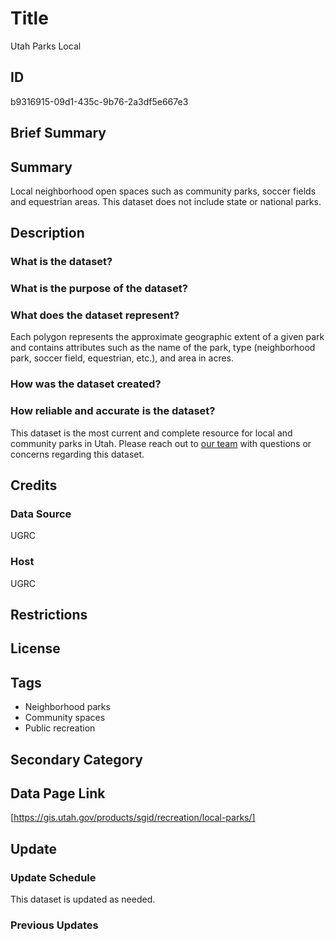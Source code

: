 # Title

Utah Parks Local

## ID

b9316915-09d1-435c-9b76-2a3df5e667e3

## Brief Summary

## Summary

Local neighborhood open spaces such as community parks, soccer fields and equestrian areas. This dataset does not include state or national parks.

## Description

### What is the dataset?

### What is the purpose of the dataset?

### What does the dataset represent?

Each polygon represents the approximate geographic extent of a given park and contains attributes such as the name of the park, type (neighborhood park, soccer field, equestrian, etc.), and area in acres.

### How was the dataset created?

### How reliable and accurate is the dataset?

This dataset is the most current and complete resource for local and community parks in Utah. Please reach out to [our team](https://gis.utah.gov/contact/) with questions or concerns regarding this dataset.

## Credits

### Data Source

UGRC

### Host

UGRC

## Restrictions

## License

## Tags

- Neighborhood parks
- Community spaces
- Public recreation

## Secondary Category

## Data Page Link

[https://gis.utah.gov/products/sgid/recreation/local-parks/]

## Update

### Update Schedule

This dataset is updated as needed.

### Previous Updates
